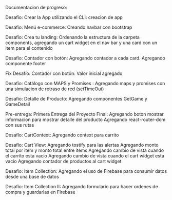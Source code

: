 Documentacion de progreso:

Desafío: Crear la App utilizando el CLI: 
    creacion de app

Desafío: Menú e-commerce:
    Creando navbar con bootstrap

Desafío: Crea tu landing:
    Ordenando la estructura de la carpeta components, agregando un cart widget en el nav bar y una card con un item para el contenido

Desafío: Contador con botón:
    Agregando contador a cada card.
    Agregando componente footer

Fix Desafío: Contador con botón:
    Valor inicial agregado

Desafío: Catálogo con MAPS y Promises :
    Agregando maps y promises con una simulacion de retraso de red (setTimeOut)

Desafio: Detalle de Producto:
    Agregando componentes GetGame y GameDetail

Pre-entrega: Primera Entrega del Proyecto Final:
    Agregando boton mostrar informacion para mostrar detalle del producto
    Agregando react-router-dom con sus rutas

Desafío: CartContext:
    Agregando context para carrito

Desafío: Cart View:
    Agregando tostify para las alertas
    Agregando monto total por item y monto total entre items
    Agregando cambio de vista cuando el carrito esta vacio
    Agregando cambio de vista cuando el cart widget esta vacio
    Agregando contador de productos al cart widget

Desafio: Item Collection:
    Agregando el uso de Firebase para consumir datos desde una base de datos

Desafío: Item Collection II:
    Agregando formulario para hacer ordenes de compra y guardarlas en Firebase